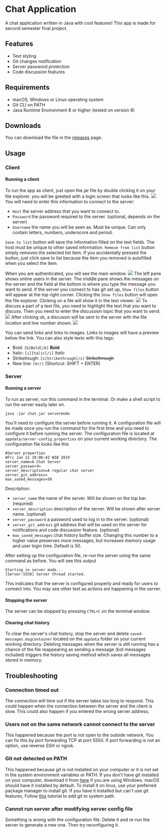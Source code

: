 # Chat Application
A chat application written in Java with cool features! This app is made for second semester final project.

## Features
* Text styling
* Git changes notification
* Server password protection
* Code discussion features

## Requirements
* macOS, Windows or Linux operating system
* Git CLI on PATH
* Java Runtime Environment 8 or higher (tested on version 8)

## Downloads
You can download the file in the [releases](https://github.com/zefryuuko/pl-final-project/releases) page.

## Usage
### Client
#### Running a client
To run the app as client, just open the jar file by double clicking it on your file explorer. you will be greeted with a login screen that looks like this.
![](https://github.com/zefryuuko/pl-final-project/blob/master/documentation/client-login-window.png?raw=true)
You will need to enter this information to connect to the server:
* `Host` the server address that you want to connect to.
* `Password` the password required to the server. (optional, depends on the server)
* `Username` the name you will be seen as. Must be unique. Can only contain letters, numbers, underscore and period.

`Save to list` button will save the information filled on the text fields. The host must be unique to other saved information. `Remove from list` button simply removes the selected list item. If you accidentally pressed the button, just click save to list because the item you removed is autofilled when you select the item.

When you are authenticated, you will see the main window.
![](https://github.com/zefryuuko/pl-final-project/blob/master/documentation/client-main-menu.png?raw=true)
The left pane shows online users in the server. The middle pane shows the messages on the server and the field at the bottom is where you type the message you want to send. If the server you connect to has git set up, `Show files` button will appear at the top right corner.
Clicking the `Show files` button will open the file explorer. Clicking on a file will show it in the text viewer.
![](https://github.com/zefryuuko/pl-final-project/blob/master/documentation/client-file-explorer.png?raw=true)
To discuss a part of a text file, you need to highlight the text that you want to discuss. Then you need to enter the discussion topic that you want to send.
![](https://github.com/zefryuuko/pl-final-project/blob/master/documentation/client-code-discussion.png?raw=true)
After clicking ok, a discussin will be sent to the server with the file location and line number shown.
![](https://github.com/zefryuuko/pl-final-project/blob/master/documentation/client-discussion-preview.png?raw=true)

You can send links and links to images. Links to images will have a preview below the link. You can also style texts with this tags:
* Bold: `[b]Bold[/b]` **Bold**
* Italic: `[i]Italic[/i]` *Italic*
* Striketrough: `[s]Strikethrough[/s]` ~~Strikethrough~~
* New line: `[br/]` (Shortcut: SHIFT + ENTER)
### Server
#### Running a server
To run as server, run this command in the terminal. Or make a shell script to run the server easily later on.
```
java -jar chat.jar servermode
```
You'll need to configure the server before running it. A configuration file will be made once you run the command for the first time and you need to configure it before running the server. The configuration file is located at `appdata/server-config.properties` on your current working directory. The configuration file looks like this
```
#Server properties
#Fri Jun 21 10:06:42 WIB 2019
server_name=A Chat Server
server_password=
server_description=A regular chat server
server_git_address=
max_saved_messages=50
```
Description:
* `server_name` the name of the server. Will be shown on the top bar. (required)
* `server_description` description of the server. Will be shown after server name. (optional)
* `server_password` a password used to log in to the server. (optional)
* `server_git_address` git address that will be used on the server for notifications and code discussion feature. (optional)
* `max_saved_messages` chat history buffer size. Changing this number to a higher value preserves more messages, but increases memory usage and user login time. Default is 50.

After setting up the configuration file, re-run the server using the same command as before. You will see this output
```
Starting in server mode...
[Server-5550] Server thread started.
```
This indicates that the server is configured properly and ready for users to connect into. You may see other text as actions are happening in the server.
#### Stopping the server
The server can be stopped by pressing `CTRL+C` on the terminal window.
#### Clearing chat history
To clear the server's chat history, stop the server and delete `saved-messages.msgcontainer` located on the `appdata` folder on your current working directory. Deleting messages when the server is still running has a chance of the file reappearing as sending a message (bot messages included) triggers the history saving method which saves all messages stored in memory.

## Troubleshooting
### Connection timed out
The connection will time out if the server takes too long to respond. This could happen when the connection between the server and the client is slow. This could also happen if you entered the wrong server address.
### Users not on the same network cannot connect to the server
This happened because the port is not open to the outside network. You can fix this by port forwarding TCP at port 5550. If port forwarding is not an option, use reverse SSH or ngrok.
### Git not detected on PATH
This happened because git is not installed on your computer or it is not set in the system environment variables or PATH. If you don't have git installed on your computer, download it from [here](https://gitforwindows.org/) if you are using Windows. macOS should have it installed by default. To install it on linux, use your preferred package manager to install git. If you have it installed but can't use git features, Follow [this](https://superuser.com/a/284351) tutorial to add git to system path.
### Cannot run server after modifying server config file
Something is wrong with the configuration file. Delete it and re-run the server to generate a new one. Then try reconfiguring it.
